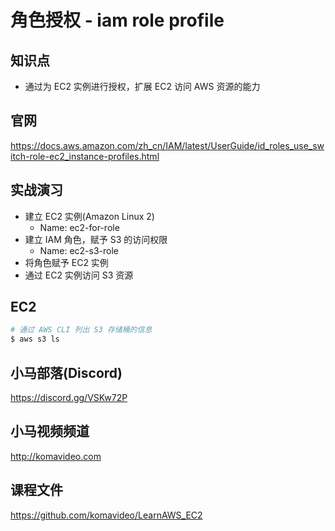 角色授权 - iam role profile
==========================

## 知识点

* 通过为 EC2 实例进行授权，扩展 EC2 访问 AWS 资源的能力

## 官网

https://docs.aws.amazon.com/zh_cn/IAM/latest/UserGuide/id_roles_use_switch-role-ec2_instance-profiles.html

## 实战演习

+ 建立 EC2 实例(Amazon Linux 2)
  - Name: ec2-for-role
+ 建立 IAM 角色，赋予 S3 的访问权限
  - Name: ec2-s3-role
+ 将角色赋予 EC2 实例
+ 通过 EC2 实例访问 S3 资源

## EC2

```bash
# 通过 AWS CLI 列出 S3 存储桶的信息
$ aws s3 ls
```

## 小马部落(Discord)

https://discord.gg/VSKw72P

## 小马视频频道

http://komavideo.com

## 课程文件

https://github.com/komavideo/LearnAWS_EC2
